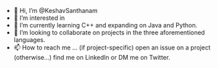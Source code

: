 - 👋 Hi, I’m @KeshavSanthanam
- 👀 I’m interested in 
- 🌱 I’m currently learning C++ and expanding on Java and Python. 
- 💞️ I’m looking to collaborate on projects in the three aforementioned languages. 
- 📫 How to reach me ... (if project-specific) open an issue on a project (otherwise...) find me on LinkedIn or DM me on Twitter. 

<!---
KeshavSanthanam/KeshavSanthanam is a ✨ special ✨ repository because its `README.md` (this file) appears on your GitHub profile.
You can click the Preview link to take a look at your changes.
--->
